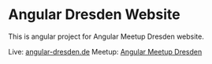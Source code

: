 # Angular Dresden Website

This is angular project for Angular Meetup Dresden website.

Live: [angular-dresden.de](https://angular-dresden.de)
Meetup: [Angular Meetup Dresden](https://www.meetup.com/Angular-Meetup-Dresden/)
